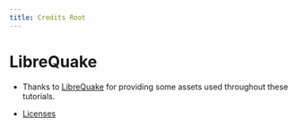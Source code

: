 ```yaml
---
title: Credits Root
---
```


# LibreQuake
- Thanks to [LibreQuake](https://github.com/MissLavender-LQ/LibreQuake) for providing some assets used throughout these tutorials.

- [Licenses](obsidian://open?vault=S3%20Vault&file=MWModWiki%2Fcontent%2FCredits%20%26%20Readmes%2FLibreQuake%2FREADME)